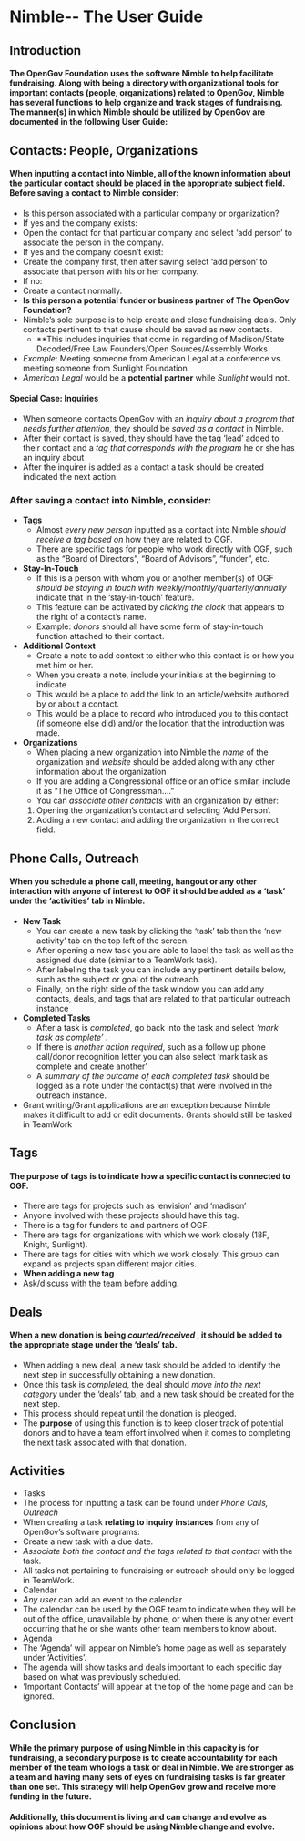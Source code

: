 # Nimble-- The User Guide

## Introduction
#### The OpenGov Foundation uses the software Nimble to help facilitate fundraising. Along with being a directory with organizational tools for important contacts (people, organizations) related to OpenGov, Nimble has several functions to help organize and track stages of fundraising. The manner(s) in which Nimble should be utilized by OpenGov are documented in the following User Guide:

## Contacts: People, Organizations
#### When inputting a contact into Nimble, all of the known information about the particular contact should be placed in the appropriate subject field. Before saving a contact to Nimble consider:
 * Is this person associated with a particular company or organization?
  * If yes and the company exists:
   * Open the contact for that particular company and select ‘add person’ to associate the person in the company.
  * If yes and the company doesn’t exist:
   * Create the company first, then after saving select ‘add person’ to associate that person with his or her company.
  * If no:
   * Create a contact normally.
 * **Is this person a potential funder or business partner of The OpenGov Foundation?**
  * Nimble’s sole purpose is to help create and close fundraising deals. Only contacts pertinent to that cause should be saved as new contacts.
    * **This includes inquiries that come in regarding of Madison/State Decoded/Free Law Founders/Open Sources/Assembly Works
  * *Example*: Meeting someone from American Legal at a conference vs. meeting someone from Sunlight Foundation
   * *American Legal* would be a **potential partner** while *Sunlight* would not.

#### Special Case: Inquiries
  * When someone contacts OpenGov with an *inquiry about a program that needs further attention,* they should be *saved as a contact* in Nimble.
  * After their contact is saved, they should have the tag ‘lead’ added to their contact and a *tag that corresponds with the program* he or she has an inquiry about
  * After the inquirer is added as a contact a task should be created indicated the next action.
 
### After saving a contact into Nimble, consider:
* **Tags** 
  * Almost *every new person* inputted as a contact into Nimble *should receive a tag based on* how they are related to OGF.
  * There are specific tags for people who work directly with OGF, such as the “Board of Directors”, “Board of Advisors”, “funder”, etc.
* **Stay-In-Touch**   
  * If this is a person with whom you or another member(s) of OGF *should be staying in touch with weekly/monthly/quarterly/annually* indicate that in the ‘stay-in-touch’ feature.
  * This feature can be activated by *clicking the clock* that appears to the right of a contact’s name.
  * Example: *donors* should all have some form of stay-in-touch function attached to their contact.
* **Additional Context**   
  * Create a note to add context to either who this contact is or how you met him or her.
  * When you create a note, include your initials at the beginning to indicate 
  * This would be a place to add the link to an article/website authored by or about a contact.
  * This would be a place to record who introduced you to this contact (if someone else did) and/or the location that the introduction was made.
* **Organizations**
  * When placing a new organization into Nimble the *name* of the organization and *website* should be added along with any other information about the organization
   * If you are adding a Congressional office or an office similar, include it as “The Office of Congressman….”
  * You can *associate other contacts* with an organization by either:
   1. Opening the organization’s contact and selecting ‘Add Person’.
   2. Adding a new contact and adding the organization in the correct field.
## Phone Calls, Outreach
#### When you schedule a phone call, meeting, hangout or any other interaction with anyone of interest to OGF it should be added as a ‘task’ under the ‘activities’ tab in Nimble. 
* **New Task**
  * You can create a new task by clicking the ‘task’ tab then the ‘new activity’ tab on the top left of the screen.
  * After opening a new task you are able to label the task as well as the assigned due date (similar to a TeamWork task).
  * After labeling the task you can include any pertinent details below, such as the subject or goal of the outreach.
  * Finally, on the right side of the task window you can add any contacts, deals, and tags that are related to that particular outreach instance
* **Completed Tasks**
  * After a task is *completed*, go back into the task and select *‘mark task as complete’* .
   * If there is *another action required*, such as a follow up phone call/donor recognition letter you can also select ‘mark task as complete and create another’
  * A *summary of the outcome of each completed task* should be logged as a note under the contact(s) that were involved in the outreach instance.
 * Grant writing/Grant applications are an exception because Nimble makes it difficult to add or edit documents. Grants should still be tasked in TeamWork
## Tags
#### The purpose of tags is to indicate how a specific contact is connected to OGF.
 * There are tags for projects such as ‘envision’ and ‘madison’
  * Anyone involved with these projects should have this tag.
 * There is a tag for funders to and partners of OGF.
 * There are tags for organizations with which we work closely (18F, Knight, Sunlight).
 * There are tags for cities with which we work closely. This group can expand as projects span different major cities.
 * **When adding a new tag**
  * Ask/discuss with the team before adding.
## Deals
#### When a new donation is being *courted/received* , it should be added to the appropriate stage under the ‘deals’ tab.
* When adding a new deal, a new task should be added to identify the next step in successfully obtaining a new donation.
* Once this task is *completed*, the deal should *move into the next category* under the ‘deals’ tab, and a new task should be created for the next step.
* This process should repeat until the donation is pledged.
* The **purpose** of using this function is to keep closer track of potential donors and to have a team effort involved when it comes to completing the next task associated with that donation.
## Activities 
* Tasks
 * The process for inputting a task can be found under *Phone Calls, Outreach*
 * When creating a task **relating to inquiry instances** from any of OpenGov’s software programs:
  * Create a new task with a due date.
  * *Associate both the contact and the tags related to that contact* with the task.
 * All tasks not pertaining to fundraising or outreach should only be logged in TeamWork.
* Calendar
 * *Any user* can add an event to the calendar
 * The calendar can be used by the OGF team to indicate when they will be out of the office, unavailable by phone, or when there is any other event occurring that he or she wants other team members to know about.
* Agenda
 * The ‘Agenda’ will appear on Nimble’s home page as well as separately under ‘Activities’.
  * The agenda will show tasks and deals important to each specific day based on what was previously scheduled. 
 * ‘Important Contacts’ will appear at the top of the home page and can be ignored.
 
## Conclusion
#### While the primary purpose of using Nimble in this capacity is for fundraising, a secondary purpose is to create accountability for each member of the team who logs a task or deal in Nimble. We are stronger as a team and having many sets of eyes on fundraising tasks is far greater than one set. This strategy will help OpenGov grow and receive more funding in the future.
#### Additionally, this document is living and can change and evolve as opinions about how OGF should be using Nimble change and evolve. 

